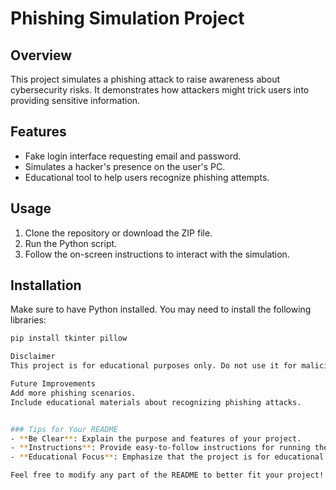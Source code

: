 
# Phishing Simulation Project

## Overview
This project simulates a phishing attack to raise awareness about cybersecurity risks. It demonstrates how attackers might trick users into providing sensitive information.

## Features
- Fake login interface requesting email and password.
- Simulates a hacker's presence on the user's PC.
- Educational tool to help users recognize phishing attempts.

## Usage
1. Clone the repository or download the ZIP file.
2. Run the Python script.
3. Follow the on-screen instructions to interact with the simulation.

## Installation
Make sure to have Python installed. You may need to install the following libraries:
```bash
pip install tkinter pillow

Disclaimer
This project is for educational purposes only. Do not use it for malicious activities.

Future Improvements
Add more phishing scenarios.
Include educational materials about recognizing phishing attacks.


### Tips for Your README
- **Be Clear**: Explain the purpose and features of your project.
- **Instructions**: Provide easy-to-follow instructions for running the project.
- **Educational Focus**: Emphasize that the project is for educational purposes to promote cybersecurity awareness.

Feel free to modify any part of the README to better fit your project!
